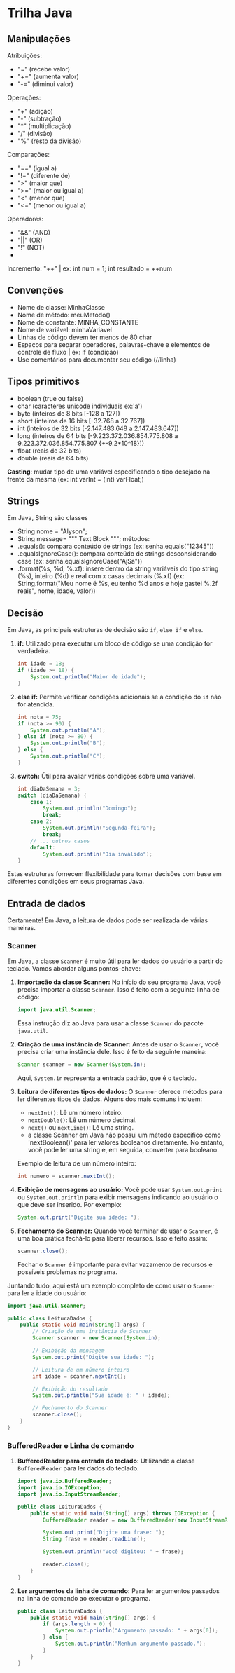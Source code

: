 # Trilha Java

## Manipulações

Atribuições:

- "=" (recebe valor)
- "+=" (aumenta valor)
- "-=" (diminui valor)

Operações:

- "+" (adição)
- "-" (subtração)
- "*" (multiplicação)
- "/" (divisão)
- "%" (resto da divisão)

Comparações:

- "==" (igual a)
- "!=" (diferente de)
- ">" (maior que)
- ">=" (maior ou igual a)
- "<" (menor que)
- "<=" (menor ou igual a)

Operadores:

- "&&" (AND)
- "||" (OR)
- "!" (NOT)
- 
Incremento: "++" | ex: int num = 1; int resultado = ++num

## Convenções

- Nome de classe: MinhaClasse
- Nome de método: meuMetodo()
- Nome de constante: MINHA_CONSTANTE
- Nome de variável: minhaVariavel
- Linhas de código devem ter menos de 80 char
- Espaços para separar operadores, palavras-chave e elementos de controle de fluxo | ex: if (condição)
- Use comentários para documentar seu código (//linha)

## Tipos primitivos

- boolean (true ou false)
- char (caracteres unicode individuais ex:'a')
- byte (inteiros de 8 bits [-128 a 127])
- short (inteiros de 16 bits [-32.768 a 32.767])
- int (inteiros de 32 bits [-2.147.483.648 a 2.147.483.647])
- long (inteiros de 64 bits [-9.223.372.036.854.775.808 a 9.223.372.036.854.775.807 {+-9.2*10^18}])
- float (reais de 32 bits)
- double (reais de 64 bits)

**Casting**: mudar tipo de uma variável especificando o tipo desejado na frente da mesma (ex: int varInt = (int) varFloat;)

## Strings

Em Java, String são classes

- String nome = "Alyson";
- String message= """
                  Text Block
                  """;
métodos:
- .equals(): compara conteúdo de strings (ex: senha.equals("12345"))
- .equalsIgnoreCase(): compara conteúdo de strings desconsiderando case (ex: senha.equalsIgnoreCase("AjSa"))
- .format(%s, %d, %.xf): insere dentro da string variáveis do tipo string (%s), inteiro (%d) e real com x casas decimais (%.xf)
    (ex: String.format("Meu nome é %s, eu tenho %d anos e hoje gastei %.2f reais", nome, idade, valor))

## Decisão

Em Java, as principais estruturas de decisão são `if`, `else if` e `else`.

1. **if:** Utilizado para executar um bloco de código se uma condição for verdadeira.

   ```java
   int idade = 18;
   if (idade >= 18) {
       System.out.println("Maior de idade");
   }
   ```

2. **else if:** Permite verificar condições adicionais se a condição do `if` não for atendida.

   ```java
   int nota = 75;
   if (nota >= 90) {
       System.out.println("A");
   } else if (nota >= 80) {
       System.out.println("B");
   } else {
       System.out.println("C");
   }
   ```

3. **switch:** Útil para avaliar várias condições sobre uma variável.

   ```java
   int diaDaSemana = 3;
   switch (diaDaSemana) {
       case 1:
           System.out.println("Domingo");
           break;
       case 2:
           System.out.println("Segunda-feira");
           break;
       // ... outros casos
       default:
           System.out.println("Dia inválido");
   }
   ```

Estas estruturas fornecem flexibilidade para tomar decisões com base em diferentes condições em seus programas Java.

## Entrada de dados

Certamente! Em Java, a leitura de dados pode ser realizada de várias maneiras.

### Scanner

Em Java, a classe `Scanner` é muito útil para ler dados do usuário a partir do teclado. Vamos abordar alguns pontos-chave:

1. **Importação da classe Scanner:**
   No início do seu programa Java, você precisa importar a classe `Scanner`. Isso é feito com a seguinte linha de código:

   ```java
   import java.util.Scanner;
   ```

   Essa instrução diz ao Java para usar a classe `Scanner` do pacote `java.util`.

2. **Criação de uma instância de Scanner:**
   Antes de usar o `Scanner`, você precisa criar uma instância dele. Isso é feito da seguinte maneira:

   ```java
   Scanner scanner = new Scanner(System.in);
   ```

   Aqui, `System.in` representa a entrada padrão, que é o teclado.

3. **Leitura de diferentes tipos de dados:**
   O `Scanner` oferece métodos para ler diferentes tipos de dados. Alguns dos mais comuns incluem:

   - `nextInt()`: Lê um número inteiro.
   - `nextDouble()`: Lê um número decimal.
   - `next()` ou `nextLine()`: Lê uma string.
   - a classe Scanner em Java não possui um método específico como 'nextBoolean()' para ler valores booleanos diretamente. No entanto, você pode ler uma string e, em seguida, converter para booleano.

   Exemplo de leitura de um número inteiro:

   ```java
   int numero = scanner.nextInt();
   ```

4. **Exibição de mensagens ao usuário:**
   Você pode usar `System.out.print` ou `System.out.println` para exibir mensagens indicando ao usuário o que deve ser inserido. Por exemplo:

   ```java
   System.out.print("Digite sua idade: ");
   ```

5. **Fechamento do Scanner:**
   Quando você terminar de usar o `Scanner`, é uma boa prática fechá-lo para liberar recursos. Isso é feito assim:

   ```java
   scanner.close();
   ```

   Fechar o `Scanner` é importante para evitar vazamento de recursos e possíveis problemas no programa.

Juntando tudo, aqui está um exemplo completo de como usar o `Scanner` para ler a idade do usuário:

```java
import java.util.Scanner;

public class LeituraDados {
    public static void main(String[] args) {
        // Criação de uma instância de Scanner
        Scanner scanner = new Scanner(System.in);

        // Exibição da mensagem
        System.out.print("Digite sua idade: ");

        // Leitura de um número inteiro
        int idade = scanner.nextInt();

        // Exibição do resultado
        System.out.println("Sua idade é: " + idade);

        // Fechamento do Scanner
        scanner.close();
    }
}
```

### BufferedReader e Linha de comando

1. **BufferedReader para entrada do teclado:**
   Utilizando a classe `BufferedReader` para ler dados do teclado.

   ```java
   import java.io.BufferedReader;
   import java.io.IOException;
   import java.io.InputStreamReader;

   public class LeituraDados {
       public static void main(String[] args) throws IOException {
           BufferedReader reader = new BufferedReader(new InputStreamReader(System.in));

           System.out.print("Digite uma frase: ");
           String frase = reader.readLine();

           System.out.println("Você digitou: " + frase);

           reader.close();
       }
   }
   ```

2. **Ler argumentos da linha de comando:**
   Para ler argumentos passados na linha de comando ao executar o programa.

   ```java
   public class LeituraDados {
       public static void main(String[] args) {
           if (args.length > 0) {
               System.out.println("Argumento passado: " + args[0]);
           } else {
               System.out.println("Nenhum argumento passado.");
           }
       }
   }
   ```
